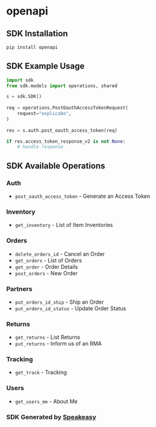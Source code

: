 # openapi

<!-- Start SDK Installation -->
## SDK Installation

```bash
pip install openapi
```
<!-- End SDK Installation -->

## SDK Example Usage
<!-- Start SDK Example Usage -->
```python
import sdk
from sdk.models import operations, shared

s = sdk.SDK()
    
req = operations.PostOauthAccessTokenRequest(
    request="explicabo",
)
    
res = s.auth.post_oauth_access_token(req)

if res.access_token_response_v2 is not None:
    # handle response
```
<!-- End SDK Example Usage -->

<!-- Start SDK Available Operations -->
## SDK Available Operations

### Auth

* `post_oauth_access_token` - Generate an Access Token

### Inventory

* `get_inventory` - List of Item Inventories

### Orders

* `delete_orders_id` - Cancel an Order
* `get_orders` - List of Orders
* `get_order` - Order Details
* `post_orders` - New Order

### Partners

* `put_orders_id_ship` - Ship an Order
* `put_orders_id_status` - Update Order Status

### Returns

* `get_returns` - List Returns
* `put_returns` - Inform us of an RMA

### Tracking

* `get_track` - Tracking

### Users

* `get_users_me` - About Me

<!-- End SDK Available Operations -->

### SDK Generated by [Speakeasy](https://docs.speakeasyapi.dev/docs/using-speakeasy/client-sdks)
